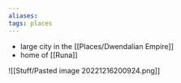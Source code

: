 ```yaml
---
aliases: 
tags: places
---
```


- large city in the [[Places/Dwendalian Empire]]
- home of [[Runa]]



![[Stuff/Pasted image 20221216200924.png]]